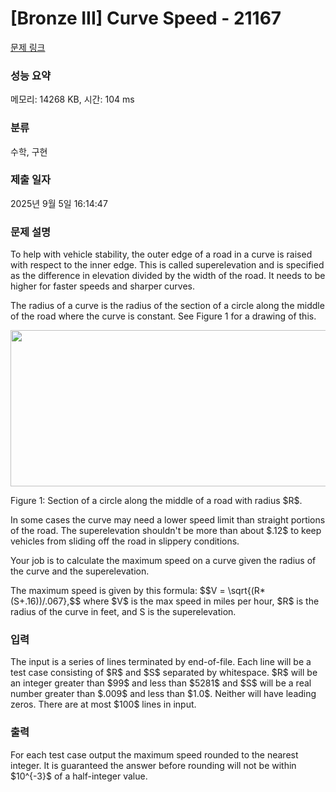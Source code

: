 # [Bronze III] Curve Speed - 21167 

[문제 링크](https://www.acmicpc.net/problem/21167) 

### 성능 요약

메모리: 14268 KB, 시간: 104 ms

### 분류

수학, 구현

### 제출 일자

2025년 9월 5일 16:14:47

### 문제 설명

<p>To help with vehicle stability, the outer edge of a road in a curve is raised with respect to the inner edge. This is called superelevation and is specified as the difference in elevation divided by the width of the road. It needs to be higher for faster speeds and sharper curves.</p>

<p>The radius of a curve is the radius of the section of a circle along the middle of the road where the curve is constant. See Figure 1 for a drawing of this.</p>

<p style="text-align: center;"><img alt="" src="" style="width: 562px; height: 250px;"></p>

<p>Figure 1: Section of a circle along the middle of a road with radius $R$.</p>

<p>In some cases the curve may need a lower speed limit than straight portions of the road. The superelevation shouldn't be more than about $.12$ to keep vehicles from sliding off the road in slippery conditions.</p>

<p>Your job is to calculate the maximum speed on a curve given the radius of the curve and the superelevation.</p>

<p>The maximum speed is given by this formula: $$V = \sqrt{(R*(S+.16))/.067},$$ where $V$ is the max speed in miles per hour, $R$ is the radius of the curve in feet, and S is the superelevation.</p>

### 입력 

 <p>The input is a series of lines terminated by end-of-file. Each line will be a test case consisting of $R$ and $S$ separated by whitespace. $R$ will be an integer greater than $99$ and less than $5281$ and $S$ will be a real number greater than $.009$ and less than $1.0$. Neither will have leading zeros. There are at most $100$ lines in input.</p>

### 출력 

 <p>For each test case output the maximum speed rounded to the nearest integer. It is guaranteed the answer before rounding will not be within $10^{-3}$ of a half-integer value.</p>

